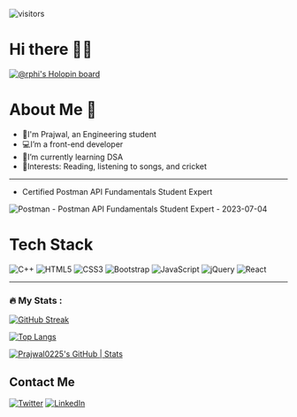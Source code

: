 ![visitors](https://visitor-badge.laobi.icu/badge?page_id=Prajwal0225.Prajwal0225)

# Hi there 👋🏻

[![@rphi's Holopin board](https://holopin.io/api/user/board?user=prajwal025)](https://holopin.io/@prajwal025)

# About Me 🚨

- 👀I'm Prajwal, an Engineering student
- 💻I’m a front-end developer
- 🌱I’m currently learning DSA
- 💫Interests: Reading, listening to songs, and cricket

---
- Certified Postman API Fundamentals Student Expert 

![Postman - Postman API Fundamentals Student Expert - 2023-07-04](https://github.com/Prajwal0225/Prajwal0225/assets/103810119/568f84c0-7392-4fe6-87d2-e574737aba5e)


# Tech Stack

![C++](https://img.shields.io/badge/c++-%2300599C.svg?style=for-the-badge&logo=c%2B%2B&logoColor=white)     ![HTML5](https://img.shields.io/badge/html5-%23E34F26.svg?style=for-the-badge&logo=html5&logoColor=white)     ![CSS3](https://img.shields.io/badge/css3-%231572B6.svg?style=for-the-badge&logo=css3&logoColor=white)     ![Bootstrap](https://img.shields.io/badge/bootstrap-%23563D7C.svg?style=for-the-badge&logo=bootstrap&logoColor=white)     ![JavaScript](https://img.shields.io/badge/javascript-%23323330.svg?style=for-the-badge&logo=javascript&logoColor=%23F7DF1E)     ![jQuery](https://img.shields.io/badge/jquery-%230769AD.svg?style=for-the-badge&logo=jquery&logoColor=white) 	![React](https://img.shields.io/badge/react-%2320232a.svg?style=for-the-badge&logo=react&logoColor=%2361DAFB)

---

### :fire: My Stats :
<!-- 
https://github-readme-streak-stats.herokuapp.com/?user=Prajwal0225 -->
[![GitHub Streak](http://github-readme-streak-stats.herokuapp.com?user=Prajwal0225&theme=dark&background=000000)](https://git.io/streak-stats)

[![Top Langs](https://github-readme-stats.vercel.app/api/top-langs/?username=Prajwal0225)](https://github.com/anuraghazra/github-readme-stats)




[![Prajwal0225's GitHub | Stats](https://stats.quine.sh/Prajwal0225/github?theme=dark)](https://quine.sh?utm_source=widgets&utm_campaign=Prajwal0225)



## Contact Me
[![Twitter](https://img.shields.io/badge/Twitter-1DA1F2?style=for-the-badge&logo=twitter&logoColor=white)](https://twitter.com/Prajwal__02)
[![LinkedIn](https://img.shields.io/badge/LinkedIn-0077B5?style=for-the-badge&logo=linkedin&logoColor=white)](https://www.linkedin.com/in/prajwal-somalkar-7a72b1202/)
